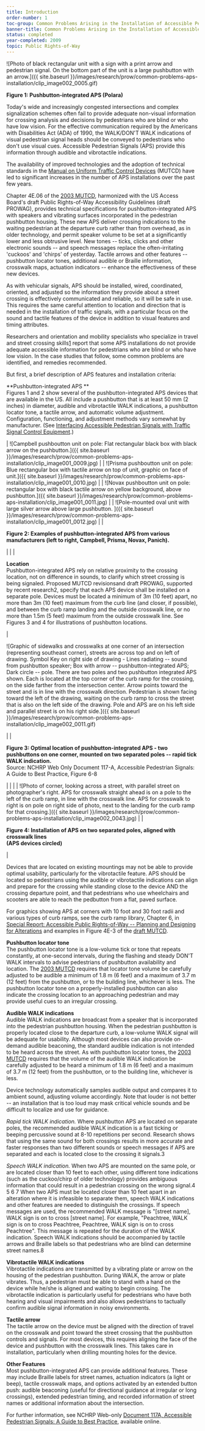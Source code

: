 ```yaml
---
title: Introduction
order-number: 1
toc-group: Common Problems Arising in the Installation of Accessible Pedestrian Signals
banner-title: Common Problems Arising in the Installation of Accessible Pedestrian Signals
status: completed
year-completed: 2009
topic: Public Rights-of-Way
---
```


![Photo of black rectangular unit with a sign with a print arrow and pedestrian signal. On the bottom part of the unit is a large pushbutton with an arrow.]({{ site.baseurl }}/images/research/prow/common-problems-aps-installation/clip_image002_0005.gif)

**Figure 1: Pushbutton-integrated APS (Polara)**


Today's wide and increasingly congested intersections and complex signalization schemes often fail to provide adequate non-visual information for crossing analysis and decisions by pedestrians who are blind or who have low vision. For the effective communication required by the Americans with Disabilities Act (ADA) of 1990, the WALK/DON'T WALK indications of visual pedestrian signal heads should be conveyed to pedestrians who don't use visual cues. Accessible Pedestrian Signals (APS) provide this information through audible and vibrotactile indications.

The availability of improved technologies and the adoption of technical standards in the [Manual on Uniform Traffic Control Devices](http://mutcd.fhwa.dot.gov/htm/2003r1r2/html_index.htm) (MUTCD) have led to significant increases in the number of APS installations over the past few years.

Chapter 4E.06 of the [2003 MUTCD](http://mutcd.fhwa.dot.gov/htm/2003r1r2/part4/part4e.htm), harmonized with the US Access Board's draft Public Rights-of-Way Accessibility Guidelines (draft PROWAG), provides technical specifications for pushbutton-integrated APS with speakers and vibrating surfaces incorporated in the pedestrian pushbutton housing. These new APS deliver crossing indications to the waiting pedestrian at the departure curb rather than from overhead, as in older technology, and permit speaker volume to be set at a significantly lower and less obtrusive level. New tones -- ticks, clicks and other electronic sounds -- and speech messages replace the often-irritating 'cuckoos' and 'chirps' of yesterday. Tactile arrows and other features -- pushbutton locator tones, additional audible or Braille information, crosswalk maps, actuation indicators -- enhance the effectiveness of these new devices. 

As with vehicular signals, APS should be installed, wired, coordinated, oriented, and adjusted so the information they provide about a street crossing is effectively communicated and reliable, so it will be safe in use. This requires the same careful attention to location and direction that is needed in the installation of traffic signals, with a particular focus on the sound and tactile features of the device in addition to visual features and timing attributes. 

Researchers and orientation and mobility specialists who specialize in travel and street crossing skills[1](http://www.access-board.gov/research/pedestrian-signals/bulletin.htm#1) report that some APS installations do not provide adequate accessible information for pedestrians who are blind or who have low vision. In the case studies that follow, some common problems are identified, and remedies recommended.

But first, a brief description of APS features and installation criteria: 

**Pushbutton-integrated APS **\
Figures 1 and 2 show several of the pushbutton-integrated APS devices that are available in the US. All include a pushbutton that is at least 50 mm (2 inches) in diameter, audible and vibrotactile WALK indications, a pushbutton locator tone, a tactile arrow, and automatic volume adjustment. Configuration, functioning, and adjustment methods vary somewhat by manufacturer. (See [Interfacing Accessible Pedestrian Signals with Traffic Signal Control Equipment](http://www.access-board.gov/research/APS/report.htm).) 

| ![Campbell pushboutton unit on pole: Flat rectangular black box with black arrow on the pushbutton.]({{ site.baseurl }}/images/research/prow/common-problems-aps-installation/clip_image001_0009.jpg) |   | ![Prisma pushboutton unit on pole: Blue rectangular box with tactile arrow on top of unit, graphic on face of unit.]({{ site.baseurl }}/images/research/prow/common-problems-aps-installation/clip_image001_0010.jpg) |
| ![Novax pushboutton unit on pole: rectangular box with black tactile arrow on yellow background, above pushbutton.]({{ site.baseurl }}/images/research/prow/common-problems-aps-installation/clip_image001_0011.jpg) |   | ![Pole-mounted oval unit with large silver arrow above large pushbutton. ]({{ site.baseurl }}/images/research/prow/common-problems-aps-installation/clip_image001_0012.jpg) |
|

**Figure 2: Examples of pushbutton-integrated APS from various manufacturers (left to right, Campbell, Prisma, Novax, Panich).**

 |
|   |

**Location**\
Pushbutton-integrated APS rely on relative proximity to the crossing location, not on difference in sounds, to clarify which street crossing is being signaled. Proposed MUTCD revisionsand draft PROWAG, supported by recent research2, specify that each APS device shall be installed on a separate pole. Devices must be located a minimum of 3m (10 feet) apart, no more than 3m (10 feet) maximum from the curb line (and closer, if possible), and between the curb ramp landing and the outside crosswalk line, or no more than 1.5m (5 feet) maximum from the outside crosswalk line. See Figures 3 and 4 for illustrations of pushbutton locations.

|

![Graphic of sidewalks and crosswalks at one corner of an intersection (representing southeast corner), streets are across top and on left of drawing. Symbol Key on right side of drawing - Lines radiating -- sound from pushbutton speaker; Box with arrow -- pushbutton-integrated APS; Dark circle -- pole. There are two poles and two pushbutton integrated APS shown. Each is located at the top corner of the curb ramp for the crossing, on the side farther from the intersection center. Arrow points toward the street and is in line with the crosswalk direction. Pedestrian is shown facing toward the left of the drawing, waiting on the curb ramp to cross the street that is also on the left side of the drawing. Pole and APS are on his left side and parallel street is on his right side.]({{ site.baseurl }}/images/research/prow/common-problems-aps-installation/clip_image002_0011.gif)

 |
|

**Figure 3: Optimal location of pushbutton-integrated APS - two pushbuttons on one corner, mounted on two separated poles -- rapid tick WALK indication.**\
Source: NCHRP Web Only Document 117-A, Accessible Pedestrian Signals: A Guide to Best Practice, Figure 6-8

 |
|   |
| ![Photo of corner, looking across a street, with parallel street on photographer's right. APS for crosswalk straight ahead is on a pole to the left of the curb ramp, in line with the crosswalk line. APS for crosswalk to right is on pole on right side of photo, next to the landing for the curb ramp for that crossing.]({{ site.baseurl }}/images/research/prow/common-problems-aps-installation/clip_image002_0043.jpg) |
|

**Figure 4: Installation of APS on two separated poles, aligned with crosswalk lines\
(APS devices circled)**

 |

Devices that are located on existing mountings may not be able to provide optimal usability, particularly for the vibrotactile feature. APS should be located so pedestrians using the audible or vibrotactile indications can align and prepare for the crossing while standing close to the device AND the crossing departure point, and that pedestrians who use wheelchairs and scooters are able to reach the pedbutton from a flat, paved surface.

For graphics showing APS at corners with 10 foot and 30 foot radii and various types of curb ramps, see the curb ramp library, Chapter 6, in [Special Report: Accessible Public Rights-of-Way -- Planning and Designing for Alterations](http://www.access-board.gov/prowac/alterations/guide.htm#6) and examples in Figure 4E-3 of the [draft MUTCD](http://mutcd.fhwa.dot.gov/resources/proposed_amend/npa_figures.pdf).

**Pushbutton locator tone**\
The pushbutton locator tone is a low-volume tick or tone that repeats constantly, at one-second intervals, during the flashing and steady DON'T WALK intervals to advise pedestrians of pushbutton availability and location. The [2003 MUTCD](http://mutcd.fhwa.dot.gov/htm/2003r1r2/part4/part4e.htm) requires that locator tone volume be carefully adjusted to be audible a minimum of 1.8 m (6 feet) and a maximum of 3.7 m (12 feet) from the pushbutton, or to the building line, whichever is less. The pushbutton locator tone on a properly-installed pushbutton can also indicate the crossing location to an approaching pedestrian and may provide useful cues to an irregular crossing.

**Audible WALK indications**\
Audible WALK indications are broadcast from a speaker that is incorporated into the pedestrian pushbutton housing. When the pedestrian pushbutton is properly located close to the departure curb, a low-volume WALK signal will be adequate for usability. Although most devices can also provide on-demand audible beaconing, the standard audible indication is not intended to be heard across the street. As with pushbutton locator tones, the [2003 MUTCD](http://mutcd.fhwa.dot.gov/htm/2003r1r2/part4/part4e.htm) requires that the volume of the audible WALK indication be carefully adjusted to be heard a minimum of 1.8 m (6 feet) and a maximum of 3.7 m (12 feet) from the pushbutton, or to the building line, whichever is less.

Device technology automatically samples audible output and compares it to ambient sound, adjusting volume accordingly. Note that louder is not better -- an installation that is too loud may mask critical vehicle sounds and be difficult to localize and use for guidance.

*Rapid tick WALK indication.* Where pushbutton APS are located on separate poles, the recommended audible WALK indication is a fast ticking or beeping percussive sound at 8-10 repetitions per second. Research shows that using the same sound for both crossings results in more accurate and faster responses than two different sounds or speech messages if APS are separated and each is located close to the crossing it signals.3

*Speech WALK indication.* When two APS are mounted on the same pole, or are located closer than 10 feet to each other, using different tone indications (such as the cuckoo/chirp of older technology) provides ambiguous information that could result in a pedestrian crossing on the wrong signal.4 5 6 7 When two APS must be located closer than 10 feet apart in an alteration where it is infeasible to separate them, speech WALK indications and other features are needed to distinguish the crossings. If speech messages are used, the recommended WALK message is "[street name], WALK sign is on to cross [street name]. For example, "Peachtree, WALK sign is on to cross Peachtree, Peachtree, WALK sign is on to cross Peachtree". This message is repeated for the duration of the WALK indication. Speech WALK indications should be accompanied by tactile arrows and Braille labels so that pedestrians who are blind can determine street names.8

**Vibrotactile WALK indications**\
Vibrotactile indications are transmitted by a vibrating plate or arrow on the housing of the pedestrian pushbutton. During WALK, the arrow or plate vibrates. Thus, a pedestrian must be able to stand with a hand on the device while he/she is aligned and waiting to begin crossing. The vibrotactile indication is particularly useful for pedestrians who have both hearing and visual impairments and also allows pedestrians to tactually confirm audible signal information in noisy environments. 

**Tactile arrow**\
The tactile arrow on the device must be aligned with the direction of travel on the crosswalk and point toward the street crossing that the pushbutton controls and signals. For most devices, this requires aligning the face of the device and pushbutton with the crosswalk lines. This takes care in installation, particularly when drilling mounting holes for the device. 

**Other Features**\
Most pushbutton-integrated APS can provide additional features. These may include Braille labels for street names, actuation indicators (a light or beep), tactile crosswalk maps, and options activated by an extended button push: audible beaconing (useful for directional guidance at irregular or long crossings), extended pedestrian timing, and recorded information of street names or additional information about the intersection. 

For further information, see NCHRP Web-only [Document 117A, Accessible Pedestrian Signals: A Guide to Best Practice](http://www.trb.org/news/blurb_detail.asp?id=9102), available online.
